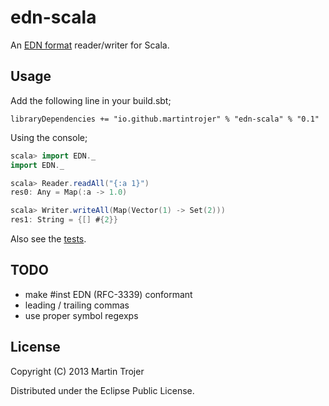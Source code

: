 # edn-scala

An [EDN format](https://github.com/edn-format/edn) reader/writer for Scala.

## Usage

Add the following line in your build.sbt;

```libraryDependencies += "io.github.martintrojer" % "edn-scala" % "0.1"```

Using the console;

```scala
scala> import EDN._
import EDN._

scala> Reader.readAll("{:a 1}")
res0: Any = Map(:a -> 1.0)

scala> Writer.writeAll(Map(Vector(1) -> Set(2)))
res1: String = {[] #{2}}
```

Also see the [tests](https://github.com/martintrojer/edn-scala/blob/master/src/test/scala/EDN).

## TODO

* make #inst EDN (RFC-3339) conformant
* leading / trailing commas
* use proper symbol regexps

## License

Copyright (C) 2013 Martin Trojer

Distributed under the Eclipse Public License.
